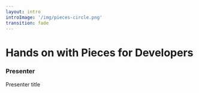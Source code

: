 ```yaml
---
layout: intro
introImage: '/img/pieces-circle.png'
transition: fade
---
```


# Hands on with Pieces for Developers

### Presenter

Presenter title
